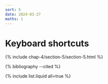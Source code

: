```yaml
---
sort: 5
date: 2024-03-27
maths: 1
---
```


# Keyboard shortcuts

{% include chap-4/section-5/section-5.html %}

{% bibliography --cited %}

{% include list.liquid all=true %}
